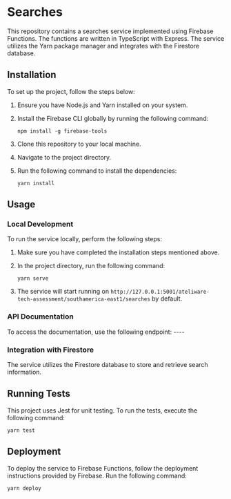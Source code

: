 # Searches

This repository contains a searches service implemented using Firebase Functions. The functions are written in TypeScript with Express. The service utilizes the Yarn package manager and integrates with the Firestore database.

## Installation

To set up the project, follow the steps below:

1. Ensure you have Node.js and Yarn installed on your system.
2. Install the Firebase CLI globally by running the following command:

   ```shell
   npm install -g firebase-tools
   ```

3. Clone this repository to your local machine.
4. Navigate to the project directory.
5. Run the following command to install the dependencies:

   ```shell
   yarn install
   ```

## Usage

### Local Development

To run the service locally, perform the following steps:

1. Make sure you have completed the installation steps mentioned above.
2. In the project directory, run the following command:

   ```shell
   yarn serve
   ```

3. The service will start running on `http://127.0.0.1:5001/ateliware-tech-assessment/southamerica-east1/searches` by default.

### API Documentation

To access the documentation, use the following endpoint: ----


### Integration with Firestore

The service utilizes the Firestore database to store and retrieve search information.

## Running Tests

This project uses Jest for unit testing. To run the tests, execute the following command:

```shell
yarn test
```

## Deployment

To deploy the service to Firebase Functions, follow the deployment instructions provided by Firebase. Run the following command:

```shell
yarn deploy
```

